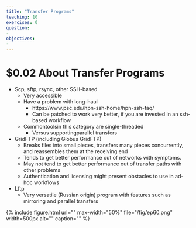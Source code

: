 ```yaml
---
title: "Transfer Programs"
teaching: 10
exercises: 0
question:
-
objectives:
-
---
```


# $0.02 About Transfer Programs

* Scp\, sftp\, rsync\, other SSH\-based
  * Very accessible
  * Have a problem with long\-haul
    * https://www\.psc\.edu/hpn\-ssh\-home/hpn\-ssh\-faq/
    * Can be patched to work very better\, if you are invested in an ssh\-based workflow
  * Commontoolsin this category are single\-threaded
    * Versus supportingparallel transfers
* GridFTP \(including Globus GridFTP\)
  * Breaks files into small pieces\, transfers many pieces concurrently\, and reassembles them at the receiving end
  * Tends to get better performance out of networks with symptoms\.
  * May not tend to get better performance out of transfer paths with other problems
  * Authentication and licensing might present obstacles to use in ad\-hoc workflows
* Lftp
  * Very versatile \(Russian origin\) program with features such as mirroring and parallel transfers

{% include figure.html url="" max-width="50%"
   file="/fig/ep60.png" width=500px alt="" caption="" %}
